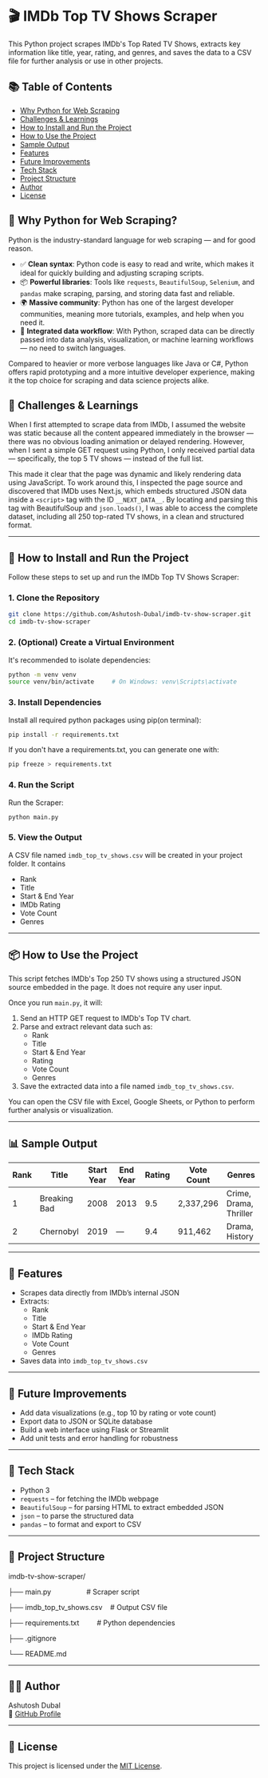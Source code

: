 # 🎬 IMDb Top TV Shows Scraper

This Python project scrapes IMDb's Top Rated TV Shows, extracts key information like title, year, rating, and genres, and saves the data to a CSV file for further analysis or use in other projects. 

## 📚 Table of Contents

- [Why Python for Web Scraping](#why-python-for-web-scraping)
- [Challenges & Learnings](#challenges--learnings)
- [How to Install and Run the Project](#how-to-install-and-run-the-project)
- [How to Use the Project](#how-to-use-the-project)
- [Sample Output](#sample-output)
- [Features](#features)
- [Future Improvements](#future-improvements)
- [Tech Stack](#tech-stack)
- [Project Structure](#project-structure)
- [Author](#author)
- [License](#license)

## 🐍 Why Python for Web Scraping?

Python is the industry-standard language for web scraping — and for good reason.

- ✅ **Clean syntax**: Python code is easy to read and write, which makes it ideal for quickly building and adjusting scraping scripts.
- 📦 **Powerful libraries**: Tools like `requests`, `BeautifulSoup`, `Selenium`, and `pandas` make scraping, parsing, and storing data fast and reliable.
- 🌍 **Massive community**: Python has one of the largest developer communities, meaning more tutorials, examples, and help when you need it.
- 🔄 **Integrated data workflow**: With Python, scraped data can be directly passed into data analysis, visualization, or machine learning workflows — no need to switch languages.

Compared to heavier or more verbose languages like Java or C#, Python offers rapid prototyping and a more intuitive developer experience, making it the top choice for scraping and data science projects alike.

## 🧠 Challenges & Learnings

When I first attempted to scrape data from IMDb, I assumed the website was static because all the content appeared immediately in the browser — there was no obvious loading animation or delayed rendering. However, when I sent a simple GET request using Python, I only received partial data — specifically, the top 5 TV shows — instead of the full list.

This made it clear that the page was dynamic and likely rendering data using JavaScript. To work around this, I inspected the page source and discovered that IMDb uses Next.js, which embeds structured JSON data inside a `<script>` tag with the ID `__NEXT_DATA__`. By locating and parsing this tag with BeautifulSoup and `json.loads()`, I was able to access the complete dataset, including all 250 top-rated TV shows, in a clean and structured format.

---
## 🚀 How to Install and Run the Project

Follow these steps to set up and run the IMDb Top TV Shows Scraper:

### 1. Clone the Repository

```bash
git clone https://github.com/Ashutosh-Dubal/imdb-tv-show-scraper.git
cd imdb-tv-show-scraper
```

### 2. (Optional) Create a Virtual Environment

It's recommended to isolate dependencies:

```bash
python -m venv venv
source venv/bin/activate     # On Windows: venv\Scripts\activate
```

### 3. Install Dependencies

Install all required python packages using pip(on terminal):

```bash
pip install -r requirements.txt
```

If you don't have a requirements.txt, you can generate one with:

```bash
pip freeze > requirements.txt
```

### 4. Run the Script

Run the Scraper:

```bash
python main.py
```

### 5. View the Output

A CSV file named `imdb_top_tv_shows.csv` will be created in your project folder. It contains

- Rank
- Title
- Start & End Year
- IMDb Rating
- Vote Count
- Genres

---

## 📦 How to Use the Project

This script fetches IMDb's Top 250 TV shows using a structured JSON source embedded in the page. It does not require any user input.

Once you run `main.py`, it will:

1. Send an HTTP GET request to IMDb's Top TV chart.
2. Parse and extract relevant data such as:
   - Rank
   - Title
   - Start & End Year
   - Rating
   - Vote Count
   - Genres
3. Save the extracted data into a file named `imdb_top_tv_shows.csv`.

You can open the CSV file with Excel, Google Sheets, or Python to perform further analysis or visualization.

---

## 📊 Sample Output

| Rank | Title         | Start Year | End Year | Rating | Vote Count | Genres                   |
|------|---------------|------------|----------|--------|------------|---------------------------|
| 1    | Breaking Bad  | 2008       | 2013     | 9.5    | 2,337,296  | Crime, Drama, Thriller    |
| 2    | Chernobyl     | 2019       | —        | 9.4    | 911,462    | Drama, History            |

--- 

## 📌 Features

- Scrapes data directly from IMDb’s internal JSON
- Extracts:
  - Rank
  - Title
  - Start & End Year
  - IMDb Rating
  - Vote Count
  - Genres
- Saves data into `imdb_top_tv_shows.csv`

---

## 🔮 Future Improvements

- Add data visualizations (e.g., top 10 by rating or vote count)
- Export data to JSON or SQLite database
- Build a web interface using Flask or Streamlit
- Add unit tests and error handling for robustness

---

## 🧰 Tech Stack

- Python 3
- `requests` – for fetching the IMDb webpage
- `BeautifulSoup` – for parsing HTML to extract embedded JSON
- `json` – to parse the structured data
- `pandas` – to format and export to CSV

----

## 📁 Project Structure

imdb-tv-show-scraper/

├── main.py                  # Scraper script

├── imdb_top_tv_shows.csv    # Output CSV file

├── requirements.txt         # Python dependencies

├── .gitignore

└── README.md

---

## 👨‍💻 Author

Ashutosh Dubal  
🔗 [GitHub Profile](https://github.com/Ashutosh-Dubal)

---

## 📜 License

This project is licensed under the [MIT License](https://opensource.org/licenses/MIT).
